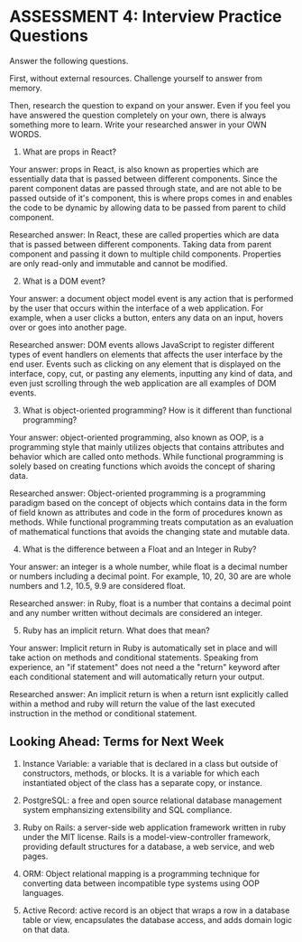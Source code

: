 # ASSESSMENT 4: Interview Practice Questions
Answer the following questions.

First, without external resources. Challenge yourself to answer from memory.

Then, research the question to expand on your answer. Even if you feel you have answered the question completely on your own, there is always something more to learn. Write your researched answer in your OWN WORDS.  

1. What are props in React?

  Your answer: props in React, is also known as properties which are essentially data that is passed between different components. Since the parent component datas are passed through state, and are not able to be passed outside of it's component, this is where props comes in and enables the code to be dynamic by allowing  data to be passed from parent to child component.

  Researched answer: In React, these are called properties which are data that is passed between different components. Taking data from parent component and passing it down to multiple child components. Properties are only read-only and immutable and cannot be modified.



2. What is a DOM event?

  Your answer: a document object model event is any action that is performed by the user that occurs within the interface of a web application. For example, when a user clicks a button, enters any data on an input, hovers over or goes into another page.

  Researched answer: DOM events allows JavaScript to register different types of event handlers on elements that affects the user interface by the end user. Events such as clicking on any element that is displayed on the interface, copy, cut, or pasting any elements, inputting any kind of data, and even just scrolling through the web application are all examples of DOM events. 



3. What is object-oriented programming? How is it different than functional programming?

  Your answer: object-oriented programming, also known as OOP, is a programming style that mainly utilizes objects that contains attributes and behavior which are called onto methods. While functional programming is solely based on creating functions which avoids the concept of sharing data. 

  Researched answer: Object-oriented programming is a programming paradigm based on the concept of objects which contains data in the form of field known as attributes and code in the form of procedures known as methods. While functional programming treats computation as an evaluation of mathematical functions that avoids the changing state and mutable data.



4. What is the difference between a Float and an Integer in Ruby?

  Your answer: an integer is a whole number, while float is a decimal number or numbers including a decimal point. For example, 10, 20, 30 are are whole numbers and 1.2, 10.5, 9.9 are considered float.

  Researched answer: in Ruby, float is a number that contains a decimal point and any number written without decimals are considered an integer. 



5. Ruby has an implicit return. What does that mean?

  Your answer: Implicit return in Ruby is automatically set in place and will take action on methods and conditional statements. Speaking from experience, an "if statement" does not need a the "return" keyword after each conditional statement and will automatically return your output.

  Researched answer: An implicit return is when a return isnt explicitly called within a method and ruby will return the value of the last executed instruction in the method or conditional statement. 



## Looking Ahead: Terms for Next Week

1. Instance Variable: a variable that is declared in a class but outside of constructors, methods, or blocks. It is a variable for which each instantiated object of the class has a separate copy, or instance.

2. PostgreSQL: a free and open source relational database management system emphansizing extensibility and SQL compliance.

3. Ruby on Rails: a server-side web application framework written in ruby under the MIT license. Rails is a model-view-controller framework, providing default structures for a database, a web service, and web pages.

4. ORM: Object relational mapping is a programming technique for converting data between incompatible type systems using OOP languages. 

5. Active Record: active record is an object that wraps a row in a database table or view, encapsulates the database access, and adds domain logic on that data.
